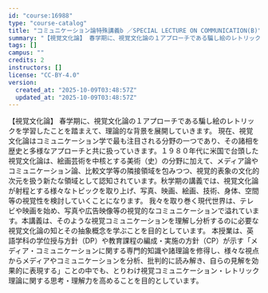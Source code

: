 ```yaml
---
id: "course:16988"
type: "course-catalog"
title: "コミュニケーション論特殊講義b ／SPECIAL LECTURE ON COMMUNICATION(B)"
summary: "【視覚文化論】 春学期に、視覚文化論の１アプローチである騙し絵のレトリックを学習したことを踏まえて、理論的な背景を展開していきます。 現在、視覚文化論はコミュニケーション学で最も注目される分野の一つであり、その諸相を歴史と多様なアプローチと…"
tags: []
campus: ""
credits: 2
instructors: []
license: "CC-BY-4.0"
version:
  created_at: "2025-10-09T03:48:57Z"
  updated_at: "2025-10-09T03:48:57Z"
---
```

【視覚文化論】 春学期に、視覚文化論の１アプローチである騙し絵のレトリックを学習したことを踏まえて、理論的な背景を展開していきます。 現在、視覚文化論はコミュニケーション学で最も注目される分野の一つであり、その諸相を歴史と多様なアプローチと共に扱っていきます。１９８０年代に米国で台頭した視覚文化論は、絵画芸術を中核とする美術（史）の分野に加えて、メディア論やコミュニケーション論、比較文学等の隣接領域を包みつつ、視覚的表象の文化的次元を扱う新たな領域として認知されています。秋学期の講義では、視覚文化論が射程とする様々なトピックを取り上げ、写真、映画、絵画、技術、身体、空間等の視覚性を検討していくことになります。 我々を取り巻く現代世界は、テレビや映画を始め、写真や広告映像等の視覚的なコミュニケーションで溢れています。本講義は、そのような視覚コミュニケーションを理解し分析するのに必要な視覚文化論の知とその抽象概念を学ぶことを目的としています。 本授業は、英語学科の学位授与方針（DP）や教育課程の編成・実施の方針（CP）が示す「メディア・コミュニケーションに関する専門的知識や諸理論を修得し、様々な視点からメディアやコミュニケーションを分析、批判的に読み解き、自らの見解を効果的に表現する」ことの中でも、とりわけ視覚コミュニケーション・レトリック理論に関する思考・理解力を高めることを目的としています。
